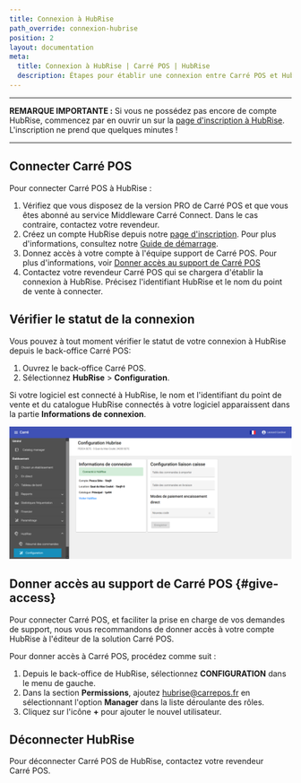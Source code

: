 ```yaml
---
title: Connexion à HubRise
path_override: connexion-hubrise
position: 2
layout: documentation
meta:
  title: Connexion à HubRise | Carré POS | HubRise
  description: Étapes pour établir une connexion entre Carré POS et HubRise. Connectez votre caisse et synchronisez vos données avec d'autres applications.
---
```


---

**REMARQUE IMPORTANTE :** Si vous ne possédez pas encore de compte HubRise, commencez par en ouvrir un sur la [page d'inscription à HubRise](https://manager.hubrise.com/signup). L'inscription ne prend que quelques minutes !

---

## Connecter Carré POS

Pour connecter Carré POS à HubRise :

1. Vérifiez que vous disposez de la version PRO de Carré POS et que vous êtes abonné au service Middleware Carré Connect. Dans le cas contraire, contactez votre revendeur.
1. Créez un compte HubRise depuis notre [page d'inscription](https://manager.hubrise.com/signup). Pour plus d'informations, consultez notre [Guide de démarrage](/docs/get-started).
1. Donnez accès à votre compte à l'équipe support de Carré POS. Pour plus d'informations, voir [Donner accès au support de Carré POS](/apps/carre-pos/connect-hubrise#give-access)
1. Contactez votre revendeur Carré POS qui se chargera d'établir la connexion à HubRise. Précisez l'identifiant HubRise et le nom du point de vente à connecter.

## Vérifier le statut de la connexion

Vous pouvez à tout moment vérifier le statut de votre connexion à HubRise depuis le back-office Carré POS:

1. Ouvrez le back-office Carré POS.
1. Sélectionnez **HubRise** > **Configuration**.

Si votre logiciel est connecté à HubRise, le nom et l'identifiant du point de vente et du catalogue HubRise connectés à votre logiciel apparaissent dans la partie **Informations de connexion**.

![Connexion à HubRise - Informations de connexion](./images/006-carre-pos-connection-info.png)

## Donner accès au support de Carré POS {#give-access}

Pour connecter Carré POS, et faciliter la prise en charge de vos demandes de support, nous vous recommandons de donner accès à votre compte HubRise à l'éditeur de la solution Carré POS.

Pour donner accès à Carré POS, procédez comme suit :

1. Depuis le back-office de HubRise, sélectionnez **CONFIGURATION** dans le menu de gauche.
1. Dans la section **Permissions**, ajoutez hubrise@carrepos.fr en sélectionnant l'option **Manager** dans la liste déroulante des rôles.
1. Cliquez sur l'icône **+** pour ajouter le nouvel utilisateur.

## Déconnecter HubRise

Pour déconnecter Carré POS de HubRise, contactez votre revendeur Carré POS.
